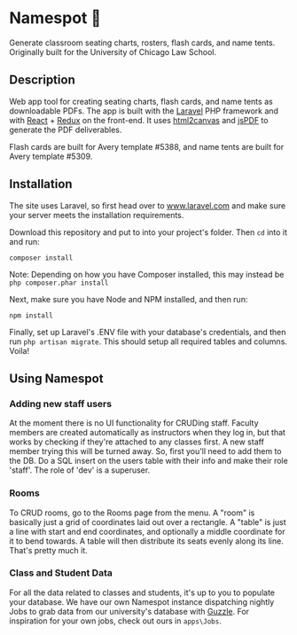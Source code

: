 # Namespot 💺
Generate classroom seating charts, rosters, flash cards, and name tents. Originally built for the University of Chicago Law School.

## Description
Web app tool for creating seating charts, flash cards, and name tents as downloadable PDFs. The app is built with the [Laravel](https://github.com/laravel/laravel) PHP framework and with [React](https://github.com/facebook/react) + [Redux](https://github.com/reduxjs/redux) on the front-end. It uses [html2canvas](https://github.com/niklasvh/html2canvas) and [jsPDF](https://github.com/MrRio/jsPDF) to generate the PDF deliverables.

Flash cards are built for Avery template #5388, and name tents are built for Avery template #5309.

## Installation
The site uses Laravel, so first head over to www.laravel.com and make sure your server meets the installation requirements.

Download this repository and put to into your project's folder. Then ```cd``` into it and run:

```composer install```

Note: Depending on how you have Composer installed, this may instead be ```php composer.phar install```

Next, make sure you have Node and NPM installed, and then run:

```npm install```

Finally, set up Laravel's .ENV file with your database's credentials, and then run ```php artisan migrate```. This should setup all required tables and columns. Voila!

## Using Namespot

### Adding new staff users
At the moment there is no UI functionality for CRUDing staff. Faculty members are created automatically as instructors when they log in, but that works by checking if they're attached to any classes first. A new staff member trying this will be turned away. So, first you'll need to add them to the DB. Do a SQL insert on the users table with their info and make their role 'staff'. The role of 'dev' is a superuser.

### Rooms
To CRUD rooms, go to the Rooms page from the menu. A "room" is basically just a grid of coordinates laid out over a rectangle. A "table" is just a line with start and end coordinates, and optionally a middle coordinate for it to bend towards. A table will then distribute its seats evenly along its line. That's pretty much it.

### Class and Student Data
For all the data related to classes and students, it's up to you to populate your database. We have our own Namespot instance dispatching nightly Jobs to grab data from our university's database with [Guzzle](https://github.com/guzzle/guzzle). For inspiration for your own jobs, check out ours in ```apps\Jobs```.
